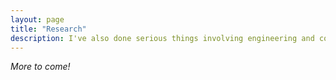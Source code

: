 ```yaml
---
layout: page
title: "Research"
description: I've also done serious things involving engineering and computer science. Here's some of the research I've done in labs and on my own.
---
```


<div class="emphasis">
    <i>More to come!</i>
</div>